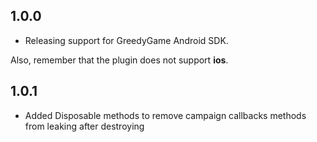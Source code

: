## 1.0.0

* Releasing support for GreedyGame Android SDK.

Also, remember that the plugin does not support **ios**. 


## 1.0.1

* Added Disposable methods to remove campaign callbacks methods from leaking after destroying